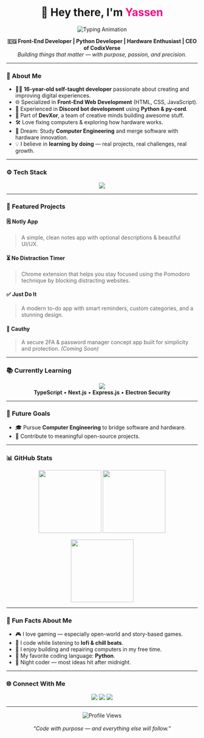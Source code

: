 <h1 align="center">👋 Hey there, I'm <span style="color:#FF007F;">Yassen</span></h1>

<p align="center">
  <img src="https://readme-typing-svg.herokuapp.com?font=Fira+Code&size=22&pause=1000&color=F75C7E&center=true&vCenter=true&width=440&lines=Front-End+Developer;Python+Developer;Tech+Explorer;Always+Building+Always+Learning" alt="Typing Animation" />
</p>

<p align="center">
  <b>🇪🇬 Front-End Developer | Python Developer | Hardware Enthusiast | CEO of CodixVerse</b><br>
  <i>Building things that matter — with purpose, passion, and precision.</i>
</p>

---

### 🧠 About Me

- 🧑‍💻 **16-year-old self-taught developer** passionate about creating and improving digital experiences.  
- 🌐 Specialized in **Front-End Web Development** (HTML, CSS, JavaScript).  
- 🤖 Experienced in **Discord bot development** using **Python & py-cord**.  
- 🧩 Part of **DevXor**, a team of creative minds building awesome stuff.  
- 🛠️ Love fixing computers & exploring how hardware works.  
- 🎯 Dream: Study **Computer Engineering** and merge software with hardware innovation.  
- 💡 I believe in **learning by doing** — real projects, real challenges, real growth.

---

### ⚙️ Tech Stack

<p align="center">
  <img src="https://skillicons.dev/icons?i=html,css,js,python,react,tailwind,express,nodejs,electron,sqlite,mongodb,git,github,vercel" />
</p>

---

### 🌟 Featured Projects

#### 🗒️ **Notly App**
> A simple, clean notes app with optional descriptions & beautiful UI/UX.

#### ⏳ **No Distraction Timer**
> Chrome extension that helps you stay focused using the Pomodoro technique by blocking distracting websites.

#### ✅ **Just Do It**
> A modern to-do app with smart reminders, custom categories, and a stunning design.

#### 🔐 **Cauthy**
> A secure 2FA & password manager concept app built for simplicity and protection. *(Coming Soon)*

---

### 📚 Currently Learning

<p align="center">
  <img src="https://skillicons.dev/icons?i=ts,nextjs,docker,express" /><br>
  <b>TypeScript</b> • <b>Next.js</b> • <b>Express.js</b> • <b>Electron Security</b>
</p>

---

### 🚀 Future Goals

- 🎓 Pursue **Computer Engineering** to bridge software and hardware.  
- 🧩 Contribute to meaningful open-source projects.

---

### 📊 GitHub Stats

<p align="center">
  <img src="https://github-readme-stats.vercel.app/api?username=YassenDev&show_icons=true&theme=radical&hide_border=true" height="165"/>
  <img src="https://github-readme-streak-stats.herokuapp.com/?user=YassenDev&theme=radical&hide_border=true" height="165"/>
</p>

<p align="center">
  <img src="https://github-readme-stats.vercel.app/api/top-langs/?username=YassenDev&layout=compact&theme=radical&hide_border=true" height="165"/>
</p>

---

### 🧩 Fun Facts About Me

- 🎮 I love gaming — especially open-world and story-based games.  
- 🎵 I code while listening to **lofi & chill beats**.  
- 🧰 I enjoy building and repairing computers in my free time.  
- 🐍 My favorite coding language: **Python**.  
- 🌙 Night coder — most ideas hit after midnight.  

---

### 🌐 Connect With Me

<p align="center">
  <a href="https://github.com/YassenDev"><img src="https://img.shields.io/badge/GitHub-181717?style=for-the-badge&logo=github&logoColor=white"></a>
  <a href="https://discord.com/users/"><img src="https://img.shields.io/badge/Discord-i__lilhappy-5865F2?style=for-the-badge&logo=discord&logoColor=white"></a>
  <a href="#"><img src="https://img.shields.io/badge/Vercel-000000?style=for-the-badge&logo=vercel&logoColor=white"></a>
</p>

---

<p align="center">
  <img src="https://komarev.com/ghpvc/?username=YassenDev&style=flat-square&color=blue" alt="Profile Views"/>  
  <br><br>
  <i>“Code with purpose — and everything else will follow.”</i>
</p>
